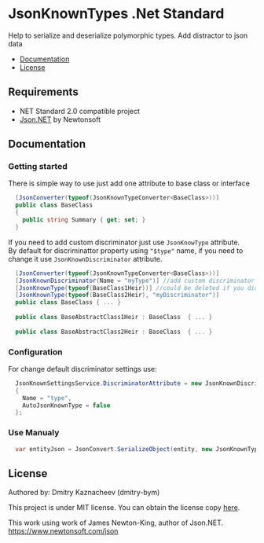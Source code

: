 # JsonKnownTypes .Net Standard
Help to serialize and deserialize polymorphic types. Add distractor to json data

- [Documentation](#Documentation)
- [License](#License)

## Requirements
- NET Standard 2.0 compatible project
- [Json.NET](https://github.com/JamesNK/Newtonsoft.Json) by Newtonsoft

## Documentation
### Getting started
There is simple way to use just add one attribute to base class or interface
```c#
  [JsonConverter(typeof(JsonKnownTypeConverter<BaseClass>))]
  public class BaseClass
  {
    public string Summary { get; set; }
  }
```

If you need to add custom discriminator just use `JsonKnowType` attribute.  
By default for discriminattor property using `"$type"` name, if you need to change it use `JsonKnownDiscriminator` attribute. 
```c#
  [JsonConverter(typeof(JsonKnownTypeConverter<BaseClass>))]
  [JsonKnownDiscriminator(Name = "myType")] //add custom discriminator name
  [JsonKnownType(typeof(BaseClass1Heir))] //could be deleted if you didn't turn off AutoJsonKnownType
  [JsonKnownType(typeof(BaseClass2Heir), "myDiscriminator")]
  public class BaseClass { ... }
  
  public class BaseAbstractClass1Heir : BaseClass  { ... }
  
  public class BaseAbstractClass2Heir : BaseClass  { ... }
```
### Configuration
For change default discriminator settings use:
```c#
  JsonKnownSettingsService.DiscriminatorAttribute = new JsonKnownDiscriminatorAttribute
  {
    Name = "type",
    AutoJsonKnownType = false
  };
```
### Use Manualy 
```c#
  var entityJson = JsonConvert.SerializeObject(entity, new JsonKnownTypeConverter<BaseClass>());
```
## License

Authored by: Dmitry Kaznacheev (dmitry-bym)

This project is under MIT license. You can obtain the license copy [here](https://github.com/dmitry-bym/JsonKnownTypes/blob/master/LICENSE).

This work using work of James Newton-King, author of Json.NET. https://www.newtonsoft.com/json
